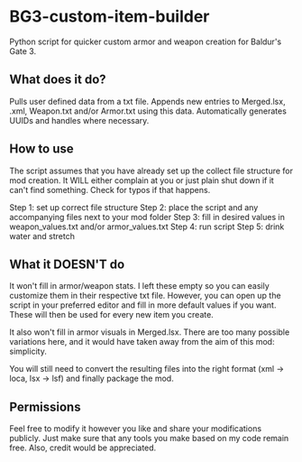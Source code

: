 # BG3-custom-item-builder
Python script for quicker custom armor and weapon creation for Baldur's Gate 3.

## What does it do?

Pulls user defined data from a txt file. Appends new entries to Merged.lsx, <localization>.xml, Weapon.txt and/or Armor.txt using this data. Automatically generates UUIDs and handles where necessary.

## How to use

The script assumes that you have already set up the collect file structure for mod creation. It WILL either complain at you or just plain shut down if it can't find something. Check for typos if that happens.

Step 1: set up correct file structure
Step 2: place the script and any accompanying files next to your mod folder
Step 3: fill in desired values in weapon_values.txt and/or armor_values.txt
Step 4: run script
Step 5: drink water and stretch

## What it DOESN'T do

It won't fill in armor/weapon stats. I left these empty so you can easily customize them in their respective txt file.
However, you can open up the script in your preferred editor and fill in more default values if you want. These will then be used for every new item you create.

It also won't fill in armor visuals in Merged.lsx. There are too many possible variations here, and it would have taken away from the aim of this mod: simplicity.

You will still need to convert the resulting files into the right format (xml -> loca, lsx -> lsf) and finally package the mod.

## Permissions

Feel free to modify it however you like and share your modifications publicly. Just make sure that any tools you make based on my code remain free. Also, credit would be appreciated.
